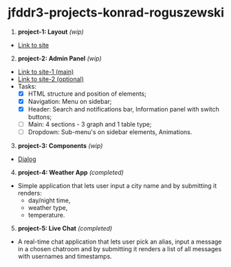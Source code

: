 # jfddr3-projects-konrad-roguszewski
1. **project-1: Layout** *(wip)*
- [Link to site](https://dribbble.com/shots/14414650-Healthy-Food-Landing-Page/attachments/6091409?mode=media)
2. **project-2: Admin Panel** *(wip)* 
- [Link to site-1 (main)](https://www.behance.net/gallery/117753031/Bookpet-Vet-Dashboard?tracking_source=search_projects_recommended%7Cadmin%20panel)
- [Link to site-2 (optional)](https://www.behance.net/gallery/116480849/Rent-Me-Admin-Panel?tracking_source=search_projects_recommended%7Cadmin%20panel%20safely)
- Tasks:
  - [x] HTML structure and position of elements;
  - [x] Navigation: Menu on sidebar;
  - [x] Header: Search and notifications bar, Information panel with switch buttons;
  - [ ] Main: 4 sections - 3 graph and 1 table type;
  - [ ] Dropdown: Sub-menu's on sidebar elements, Animations.
3. **project-3: Components** *(wip)*
- [Dialog](https://element.eleme.io/#/en-US/component/dialog)
4. **project-4: Weather App** *(completed)*

- Simple application that lets user input a city name and by submitting it renders:
  - day/night time,
  - weather type,
  - temperature.
5. **project-5: Live Chat** *(completed)*

- A real-time chat application that lets user pick an alias, input a message in a chosen chatroom and by submitting it renders a list of all messages with usernames and timestamps.
